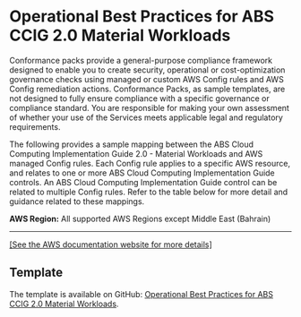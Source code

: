 # Operational Best Practices for ABS CCIG 2\.0 Material Workloads<a name="operational-best-practices-for-ABS-CCIGv2-Material"></a>

Conformance packs provide a general\-purpose compliance framework designed to enable you to create security, operational or cost\-optimization governance checks using managed or custom AWS Config rules and AWS Config remediation actions\. Conformance Packs, as sample templates, are not designed to fully ensure compliance with a specific governance or compliance standard\. You are responsible for making your own assessment of whether your use of the Services meets applicable legal and regulatory requirements\.

The following provides a sample mapping between the ABS Cloud Computing Implementation Guide 2\.0 \- Material Workloads and AWS managed Config rules\. Each Config rule applies to a specific AWS resource, and relates to one or more ABS Cloud Computing Implementation Guide controls\. An ABS Cloud Computing Implementation Guide control can be related to multiple Config rules\. Refer to the table below for more detail and guidance related to these mappings\.

**AWS Region:** All supported AWS Regions except Middle East \(Bahrain\)


****  
[\[See the AWS documentation website for more details\]](http://docs.aws.amazon.com/config/latest/developerguide/operational-best-practices-for-ABS-CCIGv2-Material.html)

## Template<a name="ccig-conformance-pack-sample"></a>

The template is available on GitHub: [Operational Best Practices for ABS CCIG 2\.0 Material Workloads](https://github.com/awslabs/aws-config-rules/blob/master/aws-config-conformance-packs/Operational-Best-Practices-for-ABS-CCIGv2-Material.yaml)\.